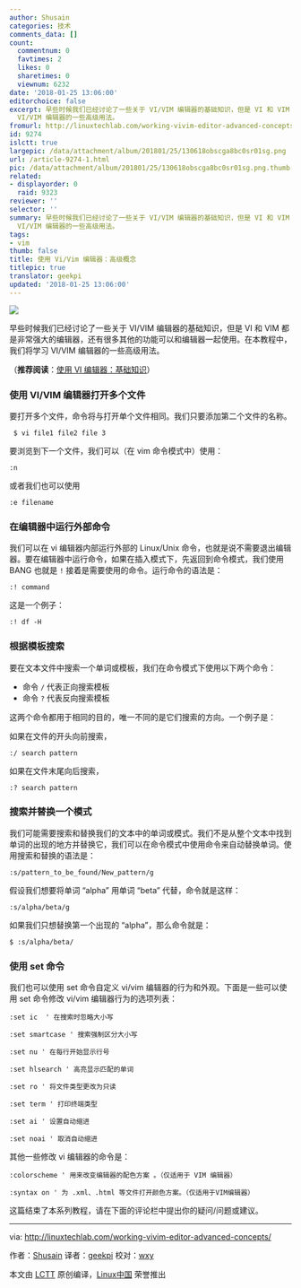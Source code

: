 ```yaml
---
author: Shusain
categories: 技术
comments_data: []
count:
  commentnum: 0
  favtimes: 2
  likes: 0
  sharetimes: 0
  viewnum: 6232
date: '2018-01-25 13:06:00'
editorchoice: false
excerpt: 早些时候我们已经讨论了一些关于 VI/VIM 编辑器的基础知识，但是 VI 和 VIM 都是非常强大的编辑器，还有很多其他的功能可以和编辑器一起使用。在本教程中，我们将学习
  VI/VIM 编辑器的一些高级用法。
fromurl: http://linuxtechlab.com/working-vivim-editor-advanced-concepts/
id: 9274
islctt: true
largepic: /data/attachment/album/201801/25/130618obscga8bc0sr01sg.png
url: /article-9274-1.html
pic: /data/attachment/album/201801/25/130618obscga8bc0sr01sg.png.thumb.jpg
related:
- displayorder: 0
  raid: 9323
reviewer: ''
selector: ''
summary: 早些时候我们已经讨论了一些关于 VI/VIM 编辑器的基础知识，但是 VI 和 VIM 都是非常强大的编辑器，还有很多其他的功能可以和编辑器一起使用。在本教程中，我们将学习
  VI/VIM 编辑器的一些高级用法。
tags:
- vim
thumb: false
title: 使用 Vi/Vim 编辑器：高级概念
titlepic: true
translator: geekpi
updated: '2018-01-25 13:06:00'
---
```


![](/data/attachment/album/201801/25/130618obscga8bc0sr01sg.png)


早些时候我们已经讨论了一些关于 VI/VIM 编辑器的基础知识，但是 VI 和 VIM 都是非常强大的编辑器，还有很多其他的功能可以和编辑器一起使用。在本教程中，我们将学习 VI/VIM 编辑器的一些高级用法。


（**推荐阅读**：[使用 VI 编辑器：基础知识](http://linuxtechlab.com/working-vi-editor-basics/)）


### 使用 VI/VIM 编辑器打开多个文件


要打开多个文件，命令将与打开单个文件相同。我们只要添加第二个文件的名称。



```
 $ vi file1 file2 file 3

```

要浏览到下一个文件，我们可以（在 vim 命令模式中）使用：



```
:n

```

或者我们也可以使用



```
:e filename

```

### 在编辑器中运行外部命令


我们可以在 vi 编辑器内部运行外部的 Linux/Unix 命令，也就是说不需要退出编辑器。要在编辑器中运行命令，如果在插入模式下，先返回到命令模式，我们使用 BANG 也就是 `!` 接着是需要使用的命令。运行命令的语法是：



```
:! command

```

这是一个例子：



```
:! df -H

```

### 根据模板搜索


要在文本文件中搜索一个单词或模板，我们在命令模式下使用以下两个命令：


* 命令 `/` 代表正向搜索模板
* 命令 `?` 代表反向搜索模板


这两个命令都用于相同的目的，唯一不同的是它们搜索的方向。一个例子是：


如果在文件的开头向前搜索，



```
:/ search pattern 

```

如果在文件末尾向后搜索，



```
:? search pattern

```

### 搜索并替换一个模式


我们可能需要搜索和替换我们的文本中的单词或模式。我们不是从整个文本中找到单词的出现的地方并替换它，我们可以在命令模式中使用命令来自动替换单词。使用搜索和替换的语法是：



```
:s/pattern_to_be_found/New_pattern/g

```

假设我们想要将单词 “alpha” 用单词 “beta” 代替，命令就是这样：



```
:s/alpha/beta/g

```

如果我们只想替换第一个出现的 “alpha”，那么命令就是：



```
$ :s/alpha/beta/

```

### 使用 set 命令


我们也可以使用 set 命令自定义 vi/vim 编辑器的行为和外观。下面是一些可以使用 set 命令修改 vi/vim 编辑器行为的选项列表：



```
:set ic  ' 在搜索时忽略大小写

:set smartcase ' 搜索强制区分大小写

:set nu ' 在每行开始显示行号

:set hlsearch ' 高亮显示匹配的单词

:set ro ' 将文件类型更改为只读

:set term ' 打印终端类型

:set ai ' 设置自动缩进

:set noai ' 取消自动缩进

```

其他一些修改 vi 编辑器的命令是：



```
:colorscheme ' 用来改变编辑器的配色方案 。（仅适用于 VIM 编辑器）

:syntax on ' 为 .xml、.html 等文件打开颜色方案。（仅适用于VIM编辑器）

```

这篇结束了本系列教程，请在下面的评论栏中提出你的疑问/问题或建议。




---


via: <http://linuxtechlab.com/working-vivim-editor-advanced-concepts/>


作者：[Shusain](http://linuxtechlab.com/author/shsuain/) 译者：[geekpi](https://github.com/geekpi) 校对：[wxy](https://github.com/wxy)


本文由 [LCTT](https://github.com/LCTT/TranslateProject) 原创编译，[Linux中国](https://linux.cn/) 荣誉推出